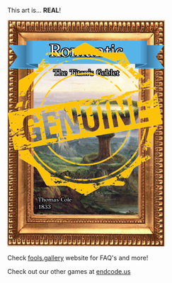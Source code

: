 This art is... 
 **REAL**! 
 
 ![alt text](The_Titan_s_Goblet_Real.png?raw=true "Artwork Card")  
 
 Check [fools.gallery](https://fools.gallery/) website for FAQ's and more! 
 
 Check out our other games at [endcode.us](https://endcode.us/)